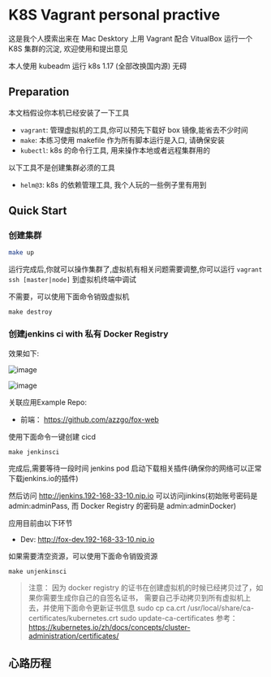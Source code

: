 # K8S Vagrant personal practive

这是我个人摸索出来在 Mac Desktory 上用 Vagrant 配合 VitualBox 运行一个 K8S 集群的沉淀, 欢迎使用和提出意见

本人使用 kubeadm 运行 k8s 1.17 (全部改换国内源) 无碍

## Preparation

本文档假设你本机已经安装了一下工具

- `vagrant`: 管理虚拟机的工具,你可以预先下载好 box 镜像,能省去不少时间
- `make`: 本练习使用 makefile 作为所有脚本运行是入口, 请确保安装
- `kubectl`: k8s 的命令行工具, 用来操作本地或者远程集群用的

以下工具不是创建集群必须的工具
- `helm@3`: k8s 的依赖管理工具, 我个人玩的一些例子里有用到

## Quick Start

### 创建集群

```sh
make up
```

运行完成后,你就可以操作集群了,虚拟机有相关问题需要调整,你可以运行 `vagrant ssh [master|node]` 到虚拟机终端中调试

不需要，可以使用下面命令销毁虚拟机

```
make destroy
```

### 创建jenkins ci with 私有 Docker Registry

效果如下:

![image](https://user-images.githubusercontent.com/5636512/72678791-16575c80-3ae4-11ea-9663-c5d271b7d86f.png)

![image](https://user-images.githubusercontent.com/5636512/72678794-21aa8800-3ae4-11ea-8c64-0491cb64cade.png)

关联应用Example Repo: 
- 前端： https://github.com/azzgo/fox-web

使用下面命令一键创建 cicd
```
make jenkinsci
```

完成后,需要等待一段时间 jenkins pod 启动下载相关插件(确保你的网络可以正常下载jenkins.io的插件)

然后访问 <http://jenkins.192-168-33-10.nip.io> 可以访问jinkins(初始账号密码是 admin:adminPass, 而 Docker Registry 的密码是 admin:adminDocker)

应用目前由以下环节
- Dev: <http://fox-dev.192-168-33-10.nip.io>

如果需要清空资源，可以使用下面命令销毁资源

```
make unjenkinsci
```

> 注意：
> 因为 docker registry 的证书在创建虚拟机的时候已经拷贝过了，如果你需要生成你自己的自签名证书，
> 需要自己手动拷贝到所有虚拟机上去，并使用下面命令更新证书信息
> sudo cp ca.crt /usr/local/share/ca-certificates/kubernetes.crt
> sudo update-ca-certificates
> 参考：https://kubernetes.io/zh/docs/concepts/cluster-administration/certificates/


## 心路历程
